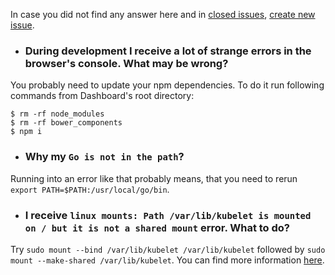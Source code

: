In case you did not find any answer here and in [closed issues](https://github.com/kubernetes/dashboard/issues?q=is%3Aissue+is%3Aclosed), [create new issue](https://github.com/kubernetes/dashboard/issues/new).

* ###  During development I receive a lot of strange errors in the browser's console. What may be wrong?

You probably need to update your npm dependencies. To do it run following commands from Dashboard's root directory:

```
$ rm -rf node_modules
$ rm -rf bower_components
$ npm i
```

* ### Why my `Go is not in the path`?

Running into an error like that probably means, that you need to rerun `export PATH=$PATH:/usr/local/go/bin`.

* ### I receive `linux mounts: Path /var/lib/kubelet is mounted on / but it is not a shared mount` error. What to do?

Try `sudo mount --bind /var/lib/kubelet /var/lib/kubelet` followed by `sudo mount --make-shared /var/lib/kubelet`. You can find more information [here](https://github.com/kubernetes/kubernetes/issues/4869#issuecomment-193640483).


